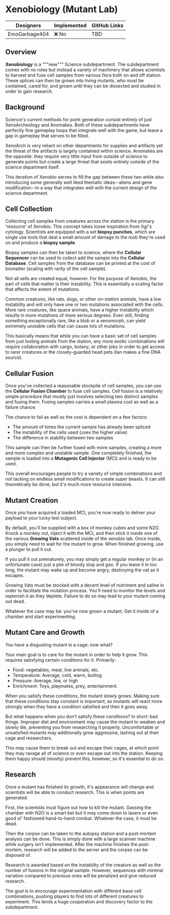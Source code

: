 # Xenobiology (Mutant Lab)

| Designers     | Implemented | GitHub Links |
|---------------|-------------|--------------|
| EmoGarbage404 | :x: No      | TBD          |

## Overview

**Xenobiology** is a """new""" Science subdepartment. 
The subdepartment comes with no roles but instead a variety of machinery that allows scientists to harvest and fuse cell samples from various flora both on and off station.
These splices can then be grown into living mutants, who must be contained, cared for, and grown until they can be dissected and studied in order to gain research.

## Background

Science's current methods for point generation consist entirely of just XenoArcheology and Anomalies. 
Both of these subdepartments have perfectly fine gameplay loops that integrate well with the game, but leave a gap in gameplay that serves to be filled.

XenoArch is very reliant on other departments for supplies and artifacts yet the threat of the artifacts is largely contained within science.
Anomalies are the opposite: they require very little input from outside of science to generate points but create a large threat that exists entirely outside of the science department itself. 

This iteration of Xenobio serves to fill the gap between these two while also introducing some generally well liked thematic ideas--aliens and gene modification--in a way that integrates well with the current design of the science department.

## Cell Collection

Collecting cell samples from creatures across the station is the primary 'resource' of Xenobio.
This concept takes loose inspiration from /tg/'s cytology.
Scientists are equipped with a set **biopsy punches**, which are single use tools that deal a small amount of damage to the mob they're used on and produce a **biopsy sample**.

Biopsy samples can then be taken to science, where the **Cellular Sequencer** can be used to collect add the sample into the **Cellular Database**.
Cell samples from the database can be printed at the cost of biomatter (scaling with rarity of the cell sample).

Not all xells are created equal, however. 
For the purpose of Xenobio, the part of cells that matter is their instability.
This is essentially a scaling factor that affects the extent of mutations.

Common creatures, like rats, dogs, or other on-station animals, have a low instability and will only have one or two mutations associated with the cells.
More rare creatures, like space animals, have a higher instability which results in more mutations of more serious degrees.
Even still, finding something exceptionally rare, like a blob or a xenomorph, can yield extremely unstable cells that can cause lots of mutations.

This basically means that while you can have a basic set of cell samples from just looting animals from the station, any more exotic combinations will require collaboration with cargo, botany, or other jobs in order to get access to rarer creatures or the closely-guarded head pets (Ian makes a fine DNA source).

## Cellular Fusion
Once you've collected a reasonable stockpile of cell samples, you can use the **Cellular Fusion Chamber** to fuse cell samples.
Cell fusion is a relatively simple procedure that mostly just involves selecting two distinct samples and fusing them.
Fusing samples carries a small plasma cost as well as a failure chance.

The chance to fail as well as the cost is dependent on a few factors:
- The amount of times the current sample has already been spliced
- The instability of the cells used (uses the higher value)
- The difference in stability between two samples

This sample can then be further fused with more samples, creating a more and more complex and unstable sample.
One completely finished, the sample is loaded into a **Mutagenic Cell Injector** (MCI) and is ready to be used.

This overall encourages people to try a variety of simple combinations and not tacking on endless small modifications to create super beasts.
It can still theoretically be done, but it's much more resource intensive.

## Mutant Creation
Once you have acquired a loaded MCI, you're now ready to deliver your payload to your lucky test subject.

By default, you'll be supplied with a box of monkey cubes and some N2O. 
Knock a monkey out, inject it with the MCI, and then stick it inside one of the various **Growing Vats** scattered inside of the xenobio lab.
Once inside, you simply need to wait for the mutant to grow.
When finished growing, use a plunger to pull it out.

If you pull it out prematurely, you may simply get a regular monkey or (in an unfortunate case) just a pile of bloody slop and goo. 
If you leave it in too long, the mutant may wake up and become angry, destroying the vat as it escapes.

Growing Vats must be stocked with a decent level of nutriment and saline in order to facilitate the mutation process. 
You'll need to monitor the levels and replenish it as they deplete.
Failure to do so may lead to your mutant coming out dead.

Whatever the case may be: you've now grown a mutant.
Get it inside of a chamber and start experimenting.

## Mutant Care and Growth
You have a disgusting mutant in a cage: now what?

Your main goal is to care for the mutant in order to help it grow.
This requires satisfying certain conditions for it. Primarily:
- Food: vegetables, meat, live animals, etc.
- Temperature: Average, cold, warm, boiling
- Pressure: Average, low, or high
- Enrichment: Toys, playmates, prey, entertainment.

When you satisfy these conditions, the mutant slowly grows.
Making sure that these conditions stay constant is important, as mutants will react more strongly when they have a condition satisfied and then it goes away.

But what happens when you don't satisfy these conditions?
In short: bad things.
Improper diet and environment may cause the mutant to weaken and slowly die, preventing you from researching it properly.
Uncomfortable or unsatisfied mutants may additionally grow aggressive, lashing out at their cage and researchers.

This may cause them to break out and escape their cages, at which point they may ravage all of science or even escape out into the station.
Keeping them happy should (mostly) prevent this, however, so it's essential to do so.

## Research
Once a mutant has finished its growth, it's appearance will change and scientists will be able to conduct research.
This is when points are generated.

First, the scientists must figure out how to kill the mutant.
Gassing the chamber with N2O is a smart bet but it may come down to lasers or even good ol' fashioned hand-to-hand combat.
Whatever the case, it must be dead.

Then the corpse can be taken to the autopsy station and a post-mortem analysis can be done.
This is simply done with a large scanner machine while surgery isn't implemented. 
After the machine finishes the post-mortem, research will be added to the server and the corpse can be disposed of.

Research is awarded based on the instability of the creature as well as the number of fusions in the original sample.
However, sequences with minimal variation compared to previous ones will be penalized and give reduced research.

The goal is to encourage experimentation with different base cell combinations, pushing players to find lots of different creatures to experiment.
This lends a huge cooperation and discovery factor to the subdepartment.